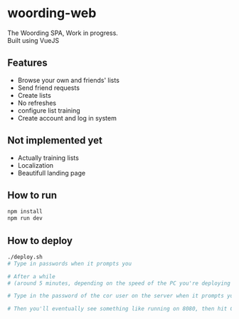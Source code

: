 woording-web
============
The Woording SPA, Work in progress.  
Built using VueJS  

## Features
- Browse your own and friends' lists
- Send friend requests
- Create lists
- No refreshes 
- configure list training
- Create account and log in system

## Not implemented yet
- Actually training lists
- Localization
- Beautifull landing page

## How to run
```bash
npm install
npm run dev
```

## How to deploy
```bash
./deploy.sh
# Type in passwords when it prompts you

# After a while 
# (around 5 minutes, depending on the speed of the PC you're deploying from)

# Type in the password of the cor user on the server when it prompts you

# Then you'll eventually see something like running on 8080, then hit Ctrl A D
```



